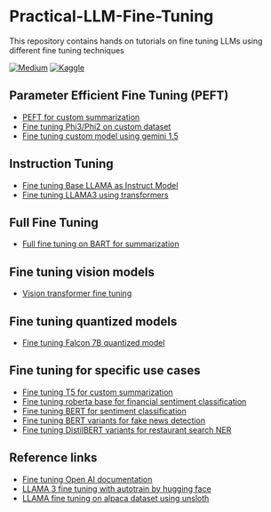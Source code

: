 # Practical-LLM-Fine-Tuning
This repository contains hands on tutorials on fine tuning LLMs using different fine tuning techniques

[![Medium](https://img.shields.io/badge/Medium-12100E?style=for-the-badge&logo=medium&logoColor=white)](https://medium.com/@akshay-kamath)
[![Kaggle](https://img.shields.io/badge/Kaggle-035a7d?style=for-the-badge&logo=kaggle&logoColor=white)](https://www.kaggle.com/ak2033)

## Parameter Efficient Fine Tuning (PEFT) ## 
* [PEFT for custom summarization](https://www.kaggle.com/code/ak2033/peft-for-summarization)
* [Fine tuning Phi3/Phi2 on custom dataset](https://www.kaggle.com/code/ak2033/fine-tuning-llm-phi3-phi2-on-custom-dataset)
* [Fine tuning custom model using gemini 1.5](https://www.kaggle.com/code/ak2033/fine-tuning-a-custom-model)


## Instruction Tuning ##
* [Fine tuning Base LLAMA as Instruct Model](https://www.kaggle.com/code/ak2033/fine-tuning-base-llama-as-chat-model)
* [Fine tuning LLAMA3 using transformers](https://www.kaggle.com/code/ak2033/fine-tuning-llama3-using-transformers)


## Full Fine Tuning ##
* [Full fine tuning on BART for summarization](https://www.kaggle.com/code/ak2033/full-fine-tuning-for-summarization)

## Fine tuning vision models ##
* [Vision transformer fine tuning](https://www.kaggle.com/code/ak2033/vision-transformer-fine-tuning)

## Fine tuning quantized models ##
* [Fine tuning Falcon 7B quantized model ](https://www.kaggle.com/code/ak2033/fine-tuning-a-quantized-model)

## Fine tuning for specific use cases ##
* [Fine tuning T5 for custom summarization](https://www.kaggle.com/code/ak2033/fine-tuning-t5-for-custom-summarization)
* [Fine tuning roberta base for financial sentiment classification](https://www.kaggle.com/code/ak2033/fine-tune-for-financial-sentiment-classificationi)
* [Fine tuning BERT for sentiment classification](https://www.kaggle.com/code/ak2033/fine-tuning-bert-for-sentiment-classification)
* [Fine tuning BERT variants for fake news detection](https://www.kaggle.com/code/ak2033/fine-tuning-bert-for-fake-news-detection)
* [Fine tuning DistilBERT variants for restaurant search NER](https://www.kaggle.com/code/ak2033/fine-tuning-distilbert-for-restaurant-search-ner)

## Reference links ##

* [Fine tuning Open AI documentation](https://platform.openai.com/docs/guides/fine-tuning)
* [LLAMA 3 fine tuning with autotrain by hugging face](https://ubiai.tools/how-to-fine-tune-llama3-using-autotrain-a-step-by-step-guide/)
* [LLAMA fine tuning on alpaca dataset using unsloth]()

